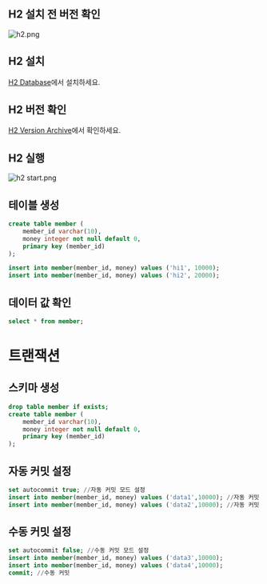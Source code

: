 ## H2 설치 전 버전 확인
![h2.png](src%2Fmain%2Fresources%2Ffiles%2Fh2.png)

## H2 설치
[H2 Database](https://www.h2database.com)에서 설치하세요.

## H2 버전 확인
[H2 Version Archive](https://www.h2database.com/html/download-archive.html)에서 확인하세요.

## H2 실행
![h2 start.png](src%2Fmain%2Fresources%2Ffiles%2Fh2%20start.png)

## 테이블 생성
```sql
create table member (
    member_id varchar(10),
    money integer not null default 0,
    primary key (member_id)
);

insert into member(member_id, money) values ('hi1', 10000);
insert into member(member_id, money) values ('hi2', 20000);
```
## 데이터 값 확인
```sql
select * from member;
```
# 트랜잭션
## 스키마 생성
```sql
drop table member if exists;
create table member (
    member_id varchar(10),
    money integer not null default 0,
    primary key (member_id)
);
```
## 자동 커밋 설정

```sql
set autocommit true; //자동 커밋 모드 설정
insert into member(member_id, money) values ('data1',10000); //자동 커밋
insert into member(member_id, money) values ('data2',10000); //자동 커밋
```
## 수동 커밋 설정
```sql
set autocommit false; //수동 커밋 모드 설정
insert into member(member_id, money) values ('data3',10000);
insert into member(member_id, money) values ('data4',10000);
commit; //수동 커밋
```